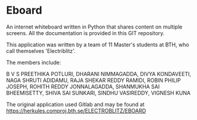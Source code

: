 # Eboard
An internet whiteboard written in Python that shares content on multiple screens.
All the documentation is provided in this GIT repository.

This application was written by a team of 11 Master's students at BTH, who call themselves 'Electriblitz'. 


The members include:

B V S PREETHIKA POTLURI, DHARANI NIMMAGADDA, DIVYA KONDAVEETI, NAGA SHRUTI ADIDAMU, RAJA SHEKAR REDDY RAMIDI, ROBIN PHILIP JOSEPH, ROHITH REDDY JONNALAGADDA, SHANMUKHA SAI BHEEMISETTY, SHIVA SAI SUNKARI, SINDHU VASIREDDY, VIGNESH KUNA

The original application used Gitlab and may be found at https://herkules.comproj.bth.se/ELECTROBLITZ/EBOARD